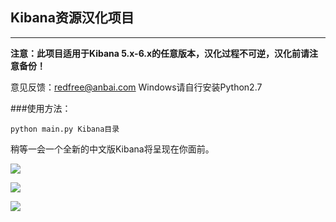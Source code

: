 ## Kibana资源汉化项目

---
**注意：此项目适用于Kibana 5.x-6.x的任意版本，汉化过程不可逆，汉化前请注意备份！**

意见反馈：redfree@anbai.com  Windows请自行安装Python2.7

###使用方法：
```
python main.py Kibana目录
```
稍等一会一个全新的中文版Kibana将呈现在你面前。

![](https://github.com/anbai-inc/Kibana_Hanization/blob/master/image/kibana.png)

![](https://github.com/anbai-inc/Kibana_Hanization/blob/master/image/visual.png)

![](https://github.com/anbai-inc/Kibana_Hanization/blob/master/image/visualize.png)
